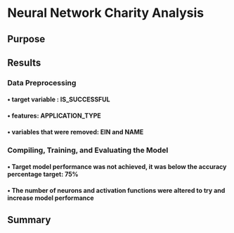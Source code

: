# Neural Network Charity Analysis

## Purpose

## Results

### Data Preprocessing
#### •	target variable : IS_SUCCESSFUL
#### •	features: APPLICATION_TYPE
#### •	variables that were removed: EIN and NAME

### Compiling, Training, and Evaluating the Model
#### 
#### • Target model performance was not achieved, it was below the accuracy percentage target: 75%
#### • The number of neurons and activation functions were altered to try and increase model performance

## Summary
